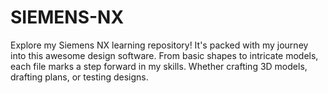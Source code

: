 # SIEMENS-NX
Explore my Siemens NX learning repository! It's packed with my journey into this awesome design software. From basic shapes to intricate models, each file marks a step forward in my skills. Whether crafting 3D models, drafting plans, or testing designs.
